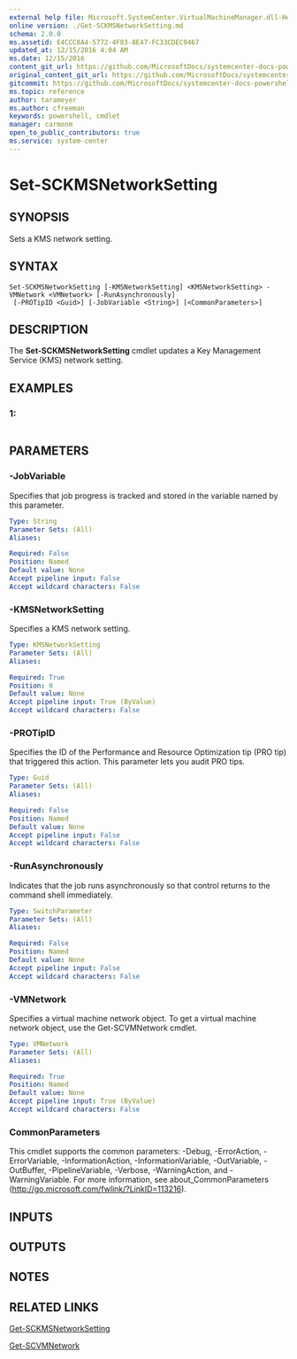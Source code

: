 ```yaml
---
external help file: Microsoft.SystemCenter.VirtualMachineManager.dll-Help.xml
online version: ./Get-SCKMSNetworkSetting.md
schema: 2.0.0
ms.assetid: E4CCC8A4-5772-4F83-8E47-FC33CDEC9467
updated_at: 12/15/2016 4:04 AM
ms.date: 12/15/2016
content_git_url: https://github.com/MicrosoftDocs/systemcenter-docs-powershell/blob/master/systemcenter-cmdlets/SystemCenter2016/VirtualMachineManager/vlatest/Set-SCKMSNetworkSetting.md
original_content_git_url: https://github.com/MicrosoftDocs/systemcenter-docs-powershell/blob/master/systemcenter-cmdlets/SystemCenter2016/VirtualMachineManager/vlatest/Set-SCKMSNetworkSetting.md
gitcommit: https://github.com/MicrosoftDocs/systemcenter-docs-powershell/blob/7df4508c7b907a214e6a8eca76037b06065ef078/systemcenter-cmdlets/SystemCenter2016/VirtualMachineManager/vlatest/Set-SCKMSNetworkSetting.md
ms.topic: reference
author: tarameyer
ms.author: cfreeman
keywords: powershell, cmdlet
manager: carmonm
open_to_public_contributors: true
ms.service: system-center
---
```


# Set-SCKMSNetworkSetting

## SYNOPSIS
Sets a KMS network setting.

## SYNTAX

```
Set-SCKMSNetworkSetting [-KMSNetworkSetting] <KMSNetworkSetting> -VMNetwork <VMNetwork> [-RunAsynchronously]
 [-PROTipID <Guid>] [-JobVariable <String>] [<CommonParameters>]
```

## DESCRIPTION
The **Set-SCKMSNetworkSetting** cmdlet updates a Key Management Service (KMS) network setting.

## EXAMPLES

### 1:
```

```

## PARAMETERS

### -JobVariable
Specifies that job progress is tracked and stored in the variable named by this parameter.

```yaml
Type: String
Parameter Sets: (All)
Aliases: 

Required: False
Position: Named
Default value: None
Accept pipeline input: False
Accept wildcard characters: False
```

### -KMSNetworkSetting
Specifies a KMS network setting.

```yaml
Type: KMSNetworkSetting
Parameter Sets: (All)
Aliases: 

Required: True
Position: 0
Default value: None
Accept pipeline input: True (ByValue)
Accept wildcard characters: False
```

### -PROTipID
Specifies the ID of the Performance and Resource Optimization tip (PRO tip) that triggered this action.
This parameter lets you audit PRO tips.

```yaml
Type: Guid
Parameter Sets: (All)
Aliases: 

Required: False
Position: Named
Default value: None
Accept pipeline input: False
Accept wildcard characters: False
```

### -RunAsynchronously
Indicates that the job runs asynchronously so that control returns to the command shell immediately.

```yaml
Type: SwitchParameter
Parameter Sets: (All)
Aliases: 

Required: False
Position: Named
Default value: None
Accept pipeline input: False
Accept wildcard characters: False
```

### -VMNetwork
Specifies a virtual machine network object.
To get a virtual machine network object, use the Get-SCVMNetwork cmdlet.

```yaml
Type: VMNetwork
Parameter Sets: (All)
Aliases: 

Required: True
Position: Named
Default value: None
Accept pipeline input: True (ByValue)
Accept wildcard characters: False
```

### CommonParameters
This cmdlet supports the common parameters: -Debug, -ErrorAction, -ErrorVariable, -InformationAction, -InformationVariable, -OutVariable, -OutBuffer, -PipelineVariable, -Verbose, -WarningAction, and -WarningVariable. For more information, see about_CommonParameters (http://go.microsoft.com/fwlink/?LinkID=113216).

## INPUTS

## OUTPUTS

## NOTES

## RELATED LINKS

[Get-SCKMSNetworkSetting](xref:SystemCenter2016/VirtualMachineManager/vlatest/Get-SCKMSNetworkSetting.md)

[Get-SCVMNetwork](xref:SystemCenter2016/VirtualMachineManager/vlatest/Get-SCVMNetwork.md)

